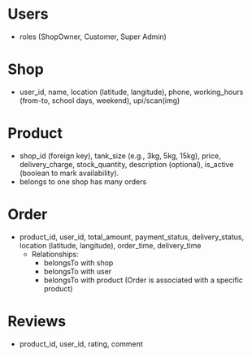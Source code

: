 # Users

-   roles (ShopOwner, Customer, Super Admin)

# Shop

-   user_id, name, location (latitude, langitude), phone, working_hours (from-to, school days, weekend), upi/scan(img)

# Product

-   shop_id (foreign key), tank_size (e.g., 3kg, 5kg, 15kg), price, delivery_charge, stock_quantity, description (optional), is_active (boolean to mark availability).
-   belongs to one shop has many orders

# Order

-   product_id, user_id, total_amount, payment_status, delivery_status, location (latitude, langitude), order_time, delivery_time
    -   Relationships:
        -   belongsTo with shop
        -   belongsTo with user
        -   belongsTo with product (Order is associated with a specific product)

# Reviews

-   product_id, user_id, rating, comment
